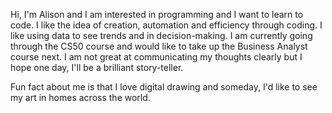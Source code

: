 Hi, I'm Alison and I am interested in programming and I want to learn to code.
I like the idea of creation, automation and efficiency through coding. 
I like using data to see trends and in decision-making. I am currently going through the CS50 course and would like to take up the Business Analyst course next.
I am not great at communicating my thoughts clearly but I hope one day, I'll be a brilliant story-teller. 

Fun fact about me is that I love digital drawing and someday, I'd like to see my art in homes across the world.

<!---
alisonchua/alisonchua is a ✨ special ✨ repository because its `README.md` (this file) appears on your GitHub profile.
You can click the Preview link to take a look at your changes.
--->
